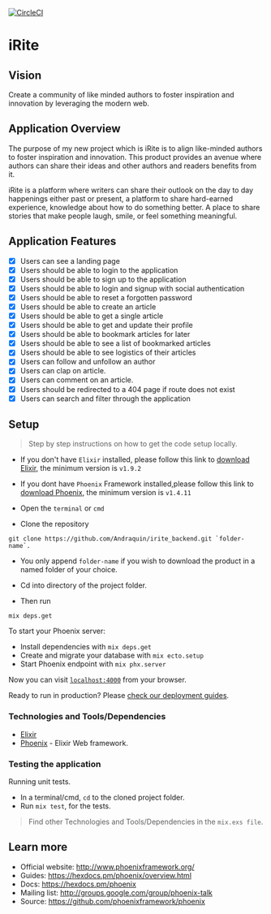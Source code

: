 [![CircleCI](https://circleci.com/gh/Andraquin/irite_backend.svg?style=svg)](https://circleci.com/gh/Andraquin/irite_backend)

# iRite

## Vision
Create a community of like minded authors to foster inspiration and innovation
by leveraging the modern web.

## Application Overview
The purpose of my new project which is iRite is to align like-minded authors to foster inspiration and innovation. This product provides an avenue where authors can share their ideas and other authors and readers benefits from it. 

iRite is a platform where writers can share their outlook on the day to day happenings either past or present, a platform to share hard-earned experience, knowledge about how to do something better. A place to share stories that make people laugh, smile, or feel something meaningful.

## Application Features
- [x] Users can see a landing page
- [x] Users should be able to login to the application
- [x] Users should be able to sign up to the application
- [x] Users should be able to login and signup with social authentication
- [x] Users should be able to reset a forgotten password
- [x] Users should be able to create an article
- [x] Users should be able to get a single article
- [x] Users should be able to get and update their profile
- [x] Users should be able to bookmark articles for later
- [x] Users should be able to see a list of bookmarked articles
- [x] Users should be able to see logistics of their articles
- [x] Users can follow and unfollow an author
- [x] Users can clap on article.
- [x] Users can comment on an article.
- [x] Users should be redirected to a 404 page if route does not exist
- [x] Users can search and filter through the application

## Setup
> Step by step instructions on how to get the code setup locally.

- If you don't have ```Elixir``` installed, please follow this link to [download Elixir](https://elixir-lang.org/install.html), the minimum version is `v1.9.2`

- If you dont have ```Phoenix``` Framework installed,please follow this link to [download Phoenix](https://hexdocs.pm/phoenix/installation.html#content), the minimum version is `v1.4.11`

- Open the `terminal` or `cmd`
- Clone the repository

```
git clone https://github.com/Andraquin/irite_backend.git `folder-name`. 
```

- You only append `folder-name` if you wish to download the product in a named folder of your choice.

- Cd into directory of the project folder.

- Then run

```
mix deps.get
```

To start your Phoenix server:

  * Install dependencies with `mix deps.get`
  * Create and migrate your database with `mix ecto.setup`
  * Start Phoenix endpoint with `mix phx.server`

Now you can visit [`localhost:4000`](http://localhost:4000) from your browser.

Ready to run in production? Please [check our deployment guides](https://hexdocs.pm/phoenix/deployment.html).

### Technologies and Tools/Dependencies

- [Elixir](https://elixir-lang.org)
- [Phoenix](http://www.phoenixframework.org) - Elixir Web framework.

### Testing the application

Running unit tests.
* In a terminal/cmd, `cd` to the cloned project folder.
* Run `mix test`, for the tests.

> Find other Technologies and Tools/Dependencies in the `mix.exs file`.


## Learn more

  * Official website: http://www.phoenixframework.org/
  * Guides: https://hexdocs.pm/phoenix/overview.html
  * Docs: https://hexdocs.pm/phoenix
  * Mailing list: http://groups.google.com/group/phoenix-talk
  * Source: https://github.com/phoenixframework/phoenix
